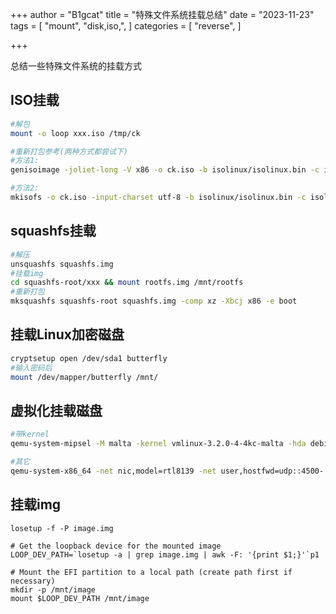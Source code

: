 +++
author = "B1gcat"
title = "特殊文件系统挂载总结"
date = "2023-11-23"
tags = [
    "mount",
    "disk,iso,",
]
categories = [
    "reverse",
]

+++

总结一些特殊文件系统的挂载方式
<!--more-->

## ISO挂载

```bash
#解包
mount -o loop xxx.iso /tmp/ck 

#重新打包参考(两种方式都尝试下)
#方法1:
genisoimage -joliet-long -V x86 -o ck.iso -b isolinux/isolinux.bin -c isolinux/boot.cat -no-emul-boot -boot-load-size 4 -boot-info-table -R -J -v  -iso-level 3 -cache-inodes -T -eltorito-alt-boot -e images/efiboot.img -no-emul-boot ./ck2

#方法2:
mkisofs -o ck.iso -input-charset utf-8 -b isolinux/isolinux.bin -c isolinux/boot.cat -no-emul-boot -boot-load-size 4 -boot-info-table -R -J -v -T -joliet-long ./ck
```

## squashfs挂载

```bash
#解压
unsquashfs squashfs.img
#挂载img
cd squashfs-root/xxx && mount rootfs.img /mnt/rootfs 
#重新打包
mksquashfs squashfs-root squashfs.img -comp xz -Xbcj x86 -e boot 
```

## 挂载Linux加密磁盘

```bash
cryptsetup open /dev/sda1 butterfly
#输入密码后
mount /dev/mapper/butterfly /mnt/
```

## 虚拟化挂载磁盘

```bash
#带kernel
qemu-system-mipsel -M malta -kernel vmlinux-3.2.0-4-4kc-malta -hda debian_wheezy_mipsel_standard.qcow2 -vga none -append "root=/dev/sda1 console=tty0" -nographic

#其它
qemu-system-x86_64 -net nic,model=rtl8139 -net user,hostfwd=udp::4500-:4500,hostfwd=udp::500-:500,hostfwd=tcp::8888-:8888 -m 512M -smp 1 -hda disk.img -nographic
```

## 挂载img
```
losetup -f -P image.img

# Get the loopback device for the mounted image
LOOP_DEV_PATH=`losetup -a | grep image.img | awk -F: '{print $1;}'`p1

# Mount the EFI partition to a local path (create path first if necessary)
mkdir -p /mnt/image
mount $LOOP_DEV_PATH /mnt/image
```
